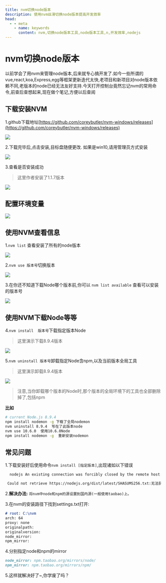 ```yaml
---
title: nvm切换node版本
description: 使用nvm丝滑切换node版本提高开发效率
head:
  - - meta
    - name: keywords
      content: nvm,切换node版本工具,node版本工具,n,开发效率,nodejs
---
```


# nvm切换node版本

以前学会了用nvm来管理node版本,后来就专心搞开发了.如今一些所谓的vue,react,koa,Express,egg等框架更新迭代太快,老项目和新项目对node版本依赖不同,老版本的node已经无法友好支持.今天打开控制台竟然忘记nvm的常用命令,前查后查想起来,现在做个笔记,方便以后查阅

## 下载安装NVM
1.github下载地址[https://github.com/coreybutler/nvm-windows/releases](https://github.com/coreybutler/nvm-windows/releases)

![](http://ww1.sinaimg.cn/large/005HV6Avgy1gk66bu5vrtj315i0p977t.jpg)

2.下载完毕后,点击安装,目标盘随便更改. 如果是win10,请用管理员方式安装

![](http://ww1.sinaimg.cn/large/005HV6Avgy1gk66ceyahuj30ip0edjw2.jpg)

3.查看是否安装成功
>这里作者安装了1.1.7版本

![](http://ww1.sinaimg.cn/large/005HV6Avgy1gk66jdhqybj30m40akdg5.jpg)

## 配置环境变量

![](http://ww1.sinaimg.cn/large/005HV6Avgy1gk66emw5c8j30lz01cwej.jpg)


## 使用NVM查看信息
1.`nvm list` 查看安装了所有的node版本

![](http://ww1.sinaimg.cn/large/005HV6Avgy1gk66nl7ldlj30o60aiwf7.jpg)

2.`nvm use 版本号`切换版本

![](http://ww1.sinaimg.cn/large/005HV6Avgy1gk66qqiya4j30ps0amjsp.jpg)

3.在你还不知道下载Node哪个版本前,你可以 `nvm list available` 查看可以安装的版本号

![](http://ww1.sinaimg.cn/large/005HV6Avgy1gk66vsv1gpj30sj0i1n0f.jpg)


## 使用NVM下载Node等等

4.`nvm install  版本号`下载指定版本Node
>这里演示下载8.9.4版本

![](http://ww1.sinaimg.cn/large/005HV6Avgy1gk66ydm8jej30s40emtbc.jpg)

5.`nvm uninstall 版本号`卸载指定Node含npm,以及当前版本全局工具
>这里演示卸载8.9.4版本

![](http://ww1.sinaimg.cn/large/005HV6Avgy1gk670p8pdzj30qs0bltam.jpg)

>注意,当你卸载哪个版本的Node时,那个版本的全局环境下的工具也全部删除掉了,包括npm

**比如**
```sh
# current Node.js 8.9.4
npm install nodemon -g 下载了全局nodemon
nvm uninstall 8.9.4  写在了此版本node
nvm use 10.6.0  使用10.6.0Node
npm install nodemon -g  重新安装nodemon
```
## 常见问题
1.下载安装好后使用命令`nvm install [指定版本]`,出现诸如以下错误

```sh
  nodejs An existing connection was forcibly closed by the remote host:连接被强行关闭

 Could not retrieve https://nodejs.org/dist/latest/SHASUMS256.txt:无法获得指定的校验文件
```
	
2.**解决办法:** `将nvm中node和npm的源设置到国内源(一般使用taobao)上。`

3.在nvm的安装路径下找到settings.txt打开:
```md
# root: C:\nvm
arch: 64
proxy: none
originalpath:
originalversion:
node_mirror:
npm_mirror:
```
4.分别指定node和npm的mirror
```md
node_mirror: npm.taobao.org/mirrors/node/
npm_mirror: npm.taobao.org/mirrors/npm/
```
5.这样就解决好了~,你学废了吗？


<Gitalk />